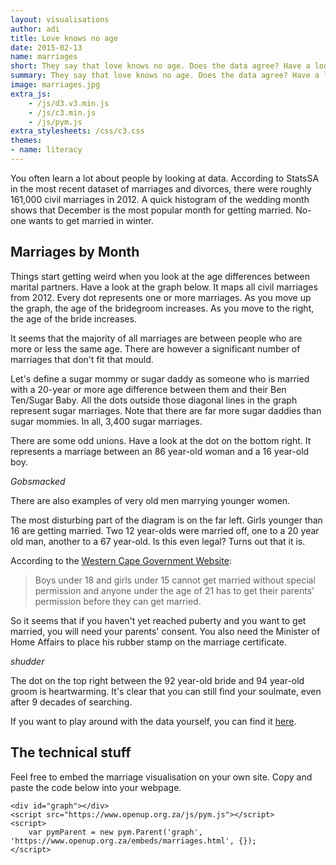 ```yaml
---
layout: visualisations
author: adi
title: Love knows no age
date: 2015-02-13
name: marriages
short: They say that love knows no age. Does the data agree? Have a look at a weird cross-section of our society as seen through the 2012 civil marriages dataset.
summary: They say that love knows no age. Does the data agree? Have a look at a weird cross-section of our society as seen through the 2012 civil marriages dataset.
image: marriages.jpg
extra_js:
    - /js/d3.v3.min.js
    - /js/c3.min.js
    - /js/pym.js
extra_stylesheets: /css/c3.css
themes:
- name: literacy
---
```


You often learn a lot about people by looking at data. According to StatsSA in the most recent dataset of marriages and divorces, there were roughly 161,000 civil marriages in 2012. A quick histogram of the wedding month shows that December is the most popular month for getting married. No-one wants to get married in winter.

## Marriages by Month

<div id="chart" style="background-color: #fff"></div>

Things start getting weird when you look at the age differences between marital partners. Have a look at the graph below. It maps all civil marriages from 2012. Every dot represents one or more marriages. As you move up the graph, the age of the bridegroom increases. As you move to the right, the age of the bride increases.

<div id="graph"></div>

It seems that the majority of all marriages are between people who are more or less the same age. There are however a significant number of marriages that don't fit that mould.

Let's define a sugar mommy or sugar daddy as someone who is married with a 20-year or more age difference between them and their Ben Ten/Sugar Baby. All the dots outside those diagonal lines in the graph represent sugar marriages. Note that there are far more sugar daddies than sugar mommies. In all, 3,400 sugar marriages.

There are some odd unions. Have a look at the dot on the bottom right. It represents a marriage between an 86 year-old woman and a 16 year-old boy.

*Gobsmacked*

There are also examples of very old men marrying younger women.

The most disturbing part of the diagram is on the far left. Girls younger than 16 are getting married. Two 12 year-olds were married off, one to a 20 year old man, another to a 67 year-old. Is this even legal? Turns out that it is.

According to the [Western Cape Government Website](http://www.westerncape.gov.za/service/getting-permission-marry-if-you-are-underage):

> Boys under 18 and girls under 15 cannot get married without special permission and anyone under the age of 21 has to get their parents' permission before they can get married.

So it seems that if you haven't yet reached puberty and you want to get married, you will need your parents' consent. You also need the Minister of Home Affairs to place his rubber stamp on the marriage certificate.

*shudder*

The dot on the top right between the 92 year-old bride and 94 year-old groom is heartwarming. It's clear that you can still find your soulmate, even after 9 decades of searching.

If you want to play around with the data yourself, you can find it [here](https://data.code4sa.org/Government/South-Africa-Civil-Marriages-2012/r4bb-fvka).

## The technical stuff

Feel free to embed the marriage visualisation on your own site. Copy and paste the code below into your webpage.

    <div id="graph"></div>
    <script src="https://www.openup.org.za/js/pym.js"></script>
    <script>
        var pymParent = new pym.Parent('graph', 'https://www.openup.org.za/embeds/marriages.html', {});
    </script>

<script>
$(function() {
    var pymParent = new pym.Parent('graph', '/embeds/marriages.html', {});
    var chart = c3.generate({
        bindto:'#chart',
        x : 'Months',
        data: {
            columns: [
                ['2012', 10866, 11351, 14359, 12941, 10928, 10466, 9850, 10689, 14272, 13491, 14761, 27138]
            ],
            type: 'bar'
        },
        groups : ['2012'],
        axis: {
            x: {
                type: 'category',
                categories : ['Jan', 'Feb', 'Mar', 'Apr', 'May', 'Jun', 'Jul', 'Aug', 'Sep', 'Oct', 'Nov', 'Dec'],
            },
            y : {
                label: 'Number of marriages'
            }
        }
    });
});
</script>
